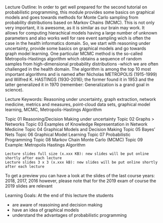 Lecture Outline: 
In order to get well prepared for the second tutorial on probabilistic programming, this module provides some basics on graphical models and goes towards methods for Monte Carlo sampling from probability distributions based on Markov Chains (MCMC). This is not only very important, it is awesome, as it is similar as our brain may work. It allows for computing hierachical models having a large number of unknown parameters and also works well for rare event sampling wich is often the case in the health informatics domain.  So, we start with reasoning under uncertainty, provide some basics on graphical models and go towards graph model learning. One particular MCMC method is the so-called Metropolis-Hastings algorithm which obtains a sequence of random samples from high-dimensional probability distributions -which we are often challenged in the health domain. The algorithm is among the top 10 most important algorithms and is named after Nicholas METROPOLIS (1915-1999) and Wilfred K. HASTINGS (1930-2016); the former found it in 1953 and the latter generalized it in 1970 (remember: Generalization is a grand goal in science).

Lecture Keywords: Reasoning under uncertainty, graph extraction, network medicine, metrics and measures, point-cloud data sets, graphical model learning, MCMC, Metropolis-Hastings Algorithm

Topic 01 Reasoning/Decision Making under uncertainty
Topic 02 Graphs > Networks
Topic 03 Examples of Knowledge Representation in Network Medicine
Topic 04 Graphical Models and Decision Making
Topic 05 Bayes’ Nets
Topic 06 Graphical Model Learning
Topic 07 Probabilistic Programming
Topic 08 Markov Chain Monte Carlo (MCMC)
Topic 09 Example: Metropolis Hastings Algorithm

    Lecture slides full size (x.xxx KB): new slides will be put online shortly after each lecture
    Lecture slides 3 x 3 (x.xxx kB): new slides will be put online shortly after each lecture

To get a preview you can have a look at the slides of the last course years: 2018, 2017, 2016
however, please note that for the 2019 exam of course the 2019 slides are relevant

Learning Goals: At the end of this lecture the students
+ are aware of reasoining and decision making
+ have an idea of graphical models
+ understand the advantages of probabilistic programming
